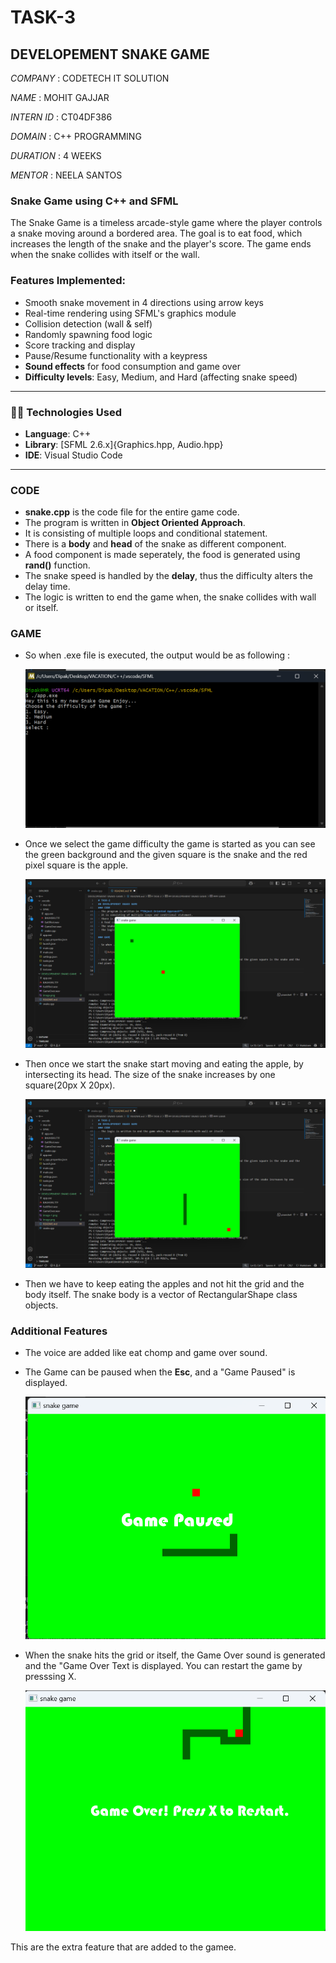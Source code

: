 # TASK-3

## DEVELOPEMENT SNAKE GAME

*COMPANY* : CODETECH IT SOLUTION

*NAME* : MOHIT GAJJAR

*INTERN ID* : CT04DF386

*DOMAIN* : C++ PROGRAMMING

*DURATION* : 4 WEEKS

*MENTOR* : NEELA SANTOS

### Snake Game using C++ and SFML

The Snake Game is a timeless arcade-style game where the player controls a snake moving around a bordered area. The goal is to eat food, which increases the length of the snake and the player's score. The game ends when the snake collides with itself or the wall.

### Features Implemented:
- Smooth snake movement in 4 directions using arrow keys
- Real-time rendering using SFML's graphics module
- Collision detection (wall & self)
- Randomly spawning food logic
- Score tracking and display
- Pause/Resume functionality with a keypress
- **Sound effects** for food consumption and game over
- **Difficulty levels**: Easy, Medium, and Hard (affecting snake speed)

---

### 🧑‍💻 Technologies Used

- **Language**: C++
- **Library**: [SFML 2.6.x]{Graphics.hpp, Audio.hpp}
- **IDE**: Visual Studio Code

---

### CODE 

- **snake.cpp** is the code file for the entire game code.
- The program is written in **Object Oriented Approach**.
- It is consisting of multiple loops and conditional statement.
- There is a **body** and **head** of the snake as different component.
- A food component is made seperately, the food is generated using **rand()** function.
- The snake speed is handled by the **delay**, thus the difficulty alters the delay time.
- The logic is written to end the game when, the snake collides with wall or itself.

### GAME

- So when .exe file is executed, the output would be as following :

    ![Output-0](image.png)

- Once we select the game difficulty the game is started as you can see the green background and the given square is the snake and the red pixel square is the apple.

    ![Output-1](image-1.png)

- Then once we start the snake start moving and eating the apple, by intersecting its head. The size of the snake increases by one square(20px X 20px).

    ![Output-2](image-2.png)

- Then we have to keep eating the apples and not hit the grid and the body itself. The snake body is a vector of RectangularShape class objects.

### Additional Features

- The voice are added like eat chomp and game over sound.

- The Game can be paused when the **Esc**, and a "Game Paused" is displayed.

    ![Output-3](image-3.png)

- When the snake hits the grid or itself, the Game Over sound is generated and the "Game Over Text is displayed. You can restart the game by presssing X.

    ![Output-4](image-4.png)
 
This are the extra feature that are added to the gamee.